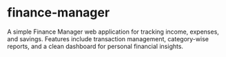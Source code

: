 # finance-manager
A simple Finance Manager web application for tracking income, expenses, and savings. Features include transaction management, category-wise reports, and a clean dashboard for personal financial insights.
